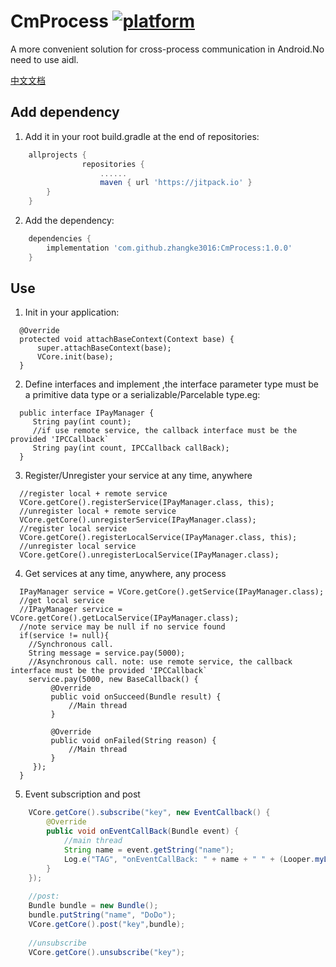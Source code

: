 # CmProcess [![platform](https://img.shields.io/badge/platform-android-brightgreen.svg)](https://developer.android.com/index.html)

A more convenient solution for cross-process communication in Android.No need to use aidl.

[中文文档](CHINESE_README.md)

## Add dependency

1. Add it in your root build.gradle at the end of repositories:
```groovy
    allprojects {
                repositories {
                    ......
                    maven { url 'https://jitpack.io' }
        }
    }
```
2. Add the dependency:
```groovy
    dependencies {
        implementation 'com.github.zhangke3016:CmProcess:1.0.0'
    }
```

## Use

1. Init in your application:
```
  @Override
  protected void attachBaseContext(Context base) {
      super.attachBaseContext(base);
      VCore.init(base);
  }
```
2. Define interfaces and implement ,the interface parameter type must be a primitive data type or a serializable/Parcelable type.eg:
```
  public interface IPayManager {
     String pay(int count);
     //if use remote service, the callback interface must be the provided 'IPCCallback`
     String pay(int count, IPCCallback callBack);
  }
```
3. Register/Unregister your service at any time, anywhere
```
  //register local + remote service
  VCore.getCore().registerService(IPayManager.class, this);
  //unregister local + remote service
  VCore.getCore().unregisterService(IPayManager.class);
  //register local service
  VCore.getCore().registerLocalService(IPayManager.class, this);
  //unregister local service
  VCore.getCore().unregisterLocalService(IPayManager.class);
```
4. Get services at any time, anywhere, any process
```
  IPayManager service = VCore.getCore().getService(IPayManager.class);
  //get local service
  //IPayManager service = VCore.getCore().getLocalService(IPayManager.class);
  //note service may be null if no service found
  if(service != null){
    //Synchronous call.
    String message = service.pay(5000);
    //Asynchronous call. note: use remote service, the callback interface must be the provided 'IPCCallback`
    service.pay(5000, new BaseCallback() {
         @Override
         public void onSucceed(Bundle result) {
             //Main thread
         }
    
         @Override
         public void onFailed(String reason) {
             //Main thread
         }
     });
  }
```
5. Event subscription and post
```java
    VCore.getCore().subscribe("key", new EventCallback() {
        @Override
        public void onEventCallBack(Bundle event) {
            //main thread
            String name = event.getString("name");
            Log.e("TAG", "onEventCallBack: " + name + " " + (Looper.myLooper() == Looper.getMainLooper()));
        }
    });
    
    //post:
    Bundle bundle = new Bundle();
    bundle.putString("name", "DoDo");
    VCore.getCore().post("key",bundle);
    
    //unsubscribe 
    VCore.getCore().unsubscribe("key");
```



